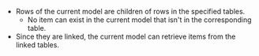 * Rows of the current model are children of rows in the specified tables.
  * No item can exist in the current model that isn't in the corresponding table.
* Since they are linked, the current model can retrieve items from the linked tables.